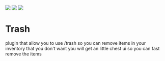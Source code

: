 [![](https://poggit.pmmp.io/shield.state/Trash)](https://poggit.pmmp.io/p/Trash)
[![](https://poggit.pmmp.io/shield.api/Trash)](https://poggit.pmmp.io/p/Trash)
[![](https://poggit.pmmp.io/shield.dl/Trash)](https://poggit.pmmp.io/p/Trash)

# Trash
plugin that allow you to use /trash so you can remove items in your inventory that you don't want you will get an little chest ui so you can fast remove the items
